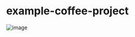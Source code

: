 # example-coffee-project

![image](https://user-images.githubusercontent.com/53626405/163657368-971acfa0-5452-4ef4-a23d-a63305316ef4.png)


